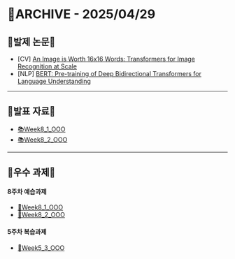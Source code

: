 # 📁ARCHIVE - 2025/04/29

## 💚발제 논문💚  
- [CV] [An Image is Worth 16x16 Words: Transformers for Image Recognition at Scale](https://arxiv.org/pdf/2010.11929)
- [NLP] [BERT: Pre-training of Deep Bidirectional Transformers for
Language Understanding](https://arxiv.org/pdf/1810.04805)
---

## 💚발표 자료💚
- [📚Week8_1_OOO]()
- [📚Week8_2_OOO]()
---

## 💚우수 과제💚
#### 8주차 예습과제
- [🌟Week8_1_OOO]()
- [🌟Week8_2_OOO]()
#### 5주차 복습과제
- [🌟Week5_3_OOO]()

